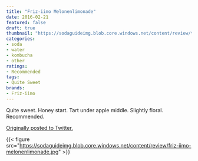 ```yaml
---
title: "Friz-iimo Melonenlimonade"
date: 2016-02-21
featured: false
draft: true
thumbnail: "https://sodaguideimg.blob.core.windows.net/content/review/thumbs/friz-iimo-melonenlimonade.jpg"
categories:
- soda
- water
- kombucha
- other
ratings:
- Recommended
tags:
- Quite Sweet
brands:
- Friz-iimo
---
```


Quite sweet. Honey start. Tart under apple middle. Slightly floral. Recommended.

[Originally posted to Twitter.](https://twitter.com/Cavorter/status/701483399450460160)

{{< figure src="https://sodaguideimg.blob.core.windows.net/content/review/friz-iimo-melonenlimonade.jpg" >}}

